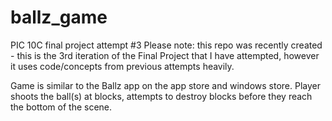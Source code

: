 # ballz_game

PIC 10C final project attempt #3
Please note: this repo was recently created - this is the 3rd iteration of the Final Project that I have attempted, however it uses code/concepts from previous attempts heavily. 

Game is similar to the Ballz app on the app store and windows store. Player shoots the ball(s) at blocks, attempts to destroy blocks before they reach the bottom of the scene.


